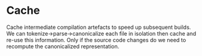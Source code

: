 # Cache

Cache intermediate compilation artefacts to speed up subsequent builds. We can tokenize->parse->canonicalize each file in isolation then cache and re-use this information. Only if the source code changes do we need to recompute the canonicalized representation.
